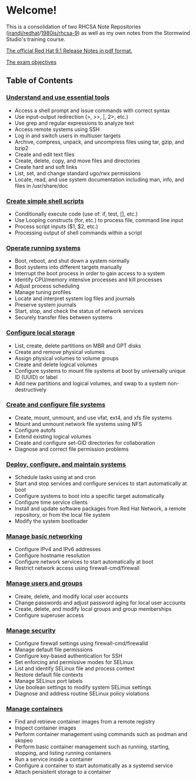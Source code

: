 # Welcome!

This is a consolidation of two RHCSA Note Repositories ([jrandj/redhat](https://github.com/jrandj/redhat)/[1980is/rhcsa-9](https://github.com/1980is/rhcsa-9)) as well as my own notes from the Stormwind Studio's training course.

[The official Red Hat 9.1 Release Notes in pdf format.](https://access.redhat.com/documentation/en-us/red_hat_enterprise_linux/9/pdf/9.1_release_notes/red_hat_enterprise_linux-9-9.1_release_notes-en-us.pdf)

[The exam objectives](https://github.com/1980is/rhcsa-9/blob/main/RHCSA%209%20Exam%20Objectives.md)

## Table of Contents

### [Understand and use essential tools](https://github.com/thrawnofthedead/rhcsa9-notes-consolidated/blob/main/Understand%20and%20use%20essential%20tools.md)

- Access a shell prompt and issue commands with correct syntax
- Use input-output redirection (>, >>, |, 2>, etc.)
- Use grep and regular expressions to analyze text
- Access remote systems using SSH
- Log in and switch users in multiuser targets
- Archive, compress, unpack, and uncompress files using tar, gzip, and bzip2
- Create and edit text files
- Create, delete, copy, and move files and directories
- Create hard and soft links
- List, set, and change standard ugo/rwx permissions
- Locate, read, and use system documentation including man, info, and files in /usr/share/doc

### [Create simple shell scripts](https://github.com/thrawnofthedead/rhcsa9-notes-consolidated/blob/main/Create%20simple%20shell%20scripts.md)

- Conditionally execute code (use of: if, test, [], etc.)
- Use Looping constructs (for, etc.) to process file, command line input
- Process script inputs ($1, $2, etc.)
- Processing output of shell commands within a script

### [Operate running systems](https://github.com/thrawnofthedead/rhcsa9-notes-consolidated/blob/main/Operate%20running%20systems.md)

- Boot, reboot, and shut down a system normally
- Boot systems into different targets manually
- Interrupt the boot process in order to gain access to a system
- Identify CPU/memory intensive processes and kill processes
- Adjust process scheduling
- Manage tuning profiles
- Locate and interpret system log files and journals
- Preserve system journals
- Start, stop, and check the status of network services
- Securely transfer files between systems

### [Configure local storage](https://github.com/thrawnofthedead/rhcsa9-notes-consolidated/blob/main/Configure%20local%20storage.md)

- List, create, delete partitions on MBR and GPT disks
- Create and remove physical volumes
- Assign physical volumes to volume groups
- Create and delete logical volumes
- Configure systems to mount file systems at boot by universally unique ID (UUID) or label
- Add new partitions and logical volumes, and swap to a system non-destructively

### [Create and configure file systems](https://github.com/thrawnofthedead/rhcsa9-notes-consolidated/blob/main/Create%20and%20configure%20file%20systems.md)

- Create, mount, unmount, and use vfat, ext4, and xfs file systems
- Mount and unmount network file systems using NFS
- Configure autofs
- Extend existing logical volumes
- Create and configure set-GID directories for collaboration
- Diagnose and correct file permission problems

### [Deploy, configure, and maintain systems](https://github.com/thrawnofthedead/rhcsa9-notes-consolidated/blob/main/Deploy%2C%20configure%2C%20and%20maintain%20systems.md)

- Schedule tasks using at and cron
- Start and stop services and configure services to start automatically at boot
- Configure systems to boot into a specific target automatically
- Configure time service clients
- Install and update software packages from Red Hat Network, a remote repository, or from the local file system
- Modify the system bootloader

### [Manage basic networking](https://github.com/thrawnofthedead/rhcsa9-notes-consolidated/blob/main/Manage%20basic%20networking.md)

- Configure IPv4 and IPv6 addresses
- Configure hostname resolution
- Configure network services to start automatically at boot
- Restrict network access using firewall-cmd/firewall

### [Manage users and groups](https://github.com/thrawnofthedead/rhcsa9-notes-consolidated/blob/main/Manage%20users%20and%20groups.md)

- Create, delete, and modify local user accounts
- Change passwords and adjust password aging for local user accounts
- Create, delete, and modify local groups and group memberships
- Configure superuser access

### [Manage security](https://github.com/thrawnofthedead/rhcsa9-notes-consolidated/blob/main/Manage%20security.md)

- Configure firewall settings using firewall-cmd/firewalld
- Manage default file permissions
- Configure key-based authentication for SSH
- Set enforcing and permissive modes for SELinux
- List and identify SELinux file and process context
- Restore default file contexts
- Manage SELinux port labels
- Use boolean settings to modify system SELinux settings
- Diagnose and address routine SELinux policy violations

### [Manage containers](https://github.com/thrawnofthedead/rhcsa9-notes-consolidated/blob/main/Manage%20containers.md)

- Find and retrieve container images from a remote registry
- Inspect container images
- Perform container management using commands such as podman and skopeo
- Perform basic container management such as running, starting, stopping, and listing running containers
- Run a service inside a container
- Configure a container to start automatically as a systemd service
- Attach persistent storage to a container
